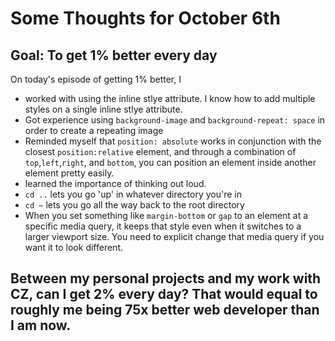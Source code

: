 # Some Thoughts for October 6th 

## Goal: To get 1% better every day

On today's episode of getting 1% better, I 
- worked with using the inline stlye attribute. I know how to add multiple styles on a single inline stlye attribute. 
- Got experience using `background-image` and `background-repeat: space` in order to create a repeating image 
- Reminded myself that `position: absolute` works in conjunction with the closest `position:relative` element, and through a combination of `top`,`left`,`right`, and `bottom`, you can position an element inside another element pretty easily. 
- learned the importance of thinking out loud. 
- `cd ..` lets you go 'up' in whatever directory you're in
- `cd ~` lets you go all the way back to the root directory 
- When you set something like `margin-bottom` or `gap` to an element at a specific media query, it keeps that style even when it switches to a larger viewport size. You need to explicit change that media query if you want it to look different. 

## Between my personal projects and my work with CZ, can I get 2% every day? That would equal to roughly me being 75x better web developer than I am now.  